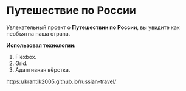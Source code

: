 # Путешествие по России

Увлекательный проект о **Путешествии по России**, вы увидите как необъятна наша страна.

**Использовал технологии:**

1. Flexbox.
2. Grid.
3. Адаптивная вёрстка.

https://krantik2005.github.io/russian-travel/
